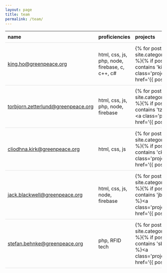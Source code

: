 ```yaml
---
layout: page
title: team
permalink: /team/
---
```

<style type="text/css">
table {
  border-collapse: collapse;
  width: 100%;
}

th, td {
  padding: 8px;
  text-align: left;
  border-bottom: 1px solid #ddd;
}

tr:hover{
  background-color:#f5f5f5
}
.projectlink {
  background : rgba(0, 132, 0, 0.3);
  padding:2px;
}
</style>
name | proficiencies | projects | location
--- | --- | --- | ---
king.ho@greenpeace.org | html, css, js, php, node, firebase, c, c++, c# | {% for post in site.categories.project %}{% if post.tags contains 'kiho' %}<a class='projectlink' href='{{ post.url | relative_url }}'>{{ post.title | escape }}</a>&nbsp;{% endif %}{% endfor %} | Amsterdam, Netherlands
torbjorn.zetterlund@greenpeace.org | html, css, js, php, node, firebase | {% for post in site.categories.project %}{% if post.tags contains 'tzetterl' %}<a class='projectlink' href='{{ post.url | relative_url }}'>{{ post.title | escape }}</a>&nbsp;{% endif %}{% endfor %} | Amsterdam, Netherlands
cliodhna.kirk@greenpeace.org | html, css, js | {% for post in site.categories.project %}{% if post.tags contains 'ckirk' %}<a class='projectlink' href='{{ post.url | relative_url }}'>{{ post.title | escape }}</a>&nbsp;{% endif %}{% endfor %} | Amsterdam, Netherlands
jack.blackwell@greenpeace.org | html, css, js, node, firebase | {% for post in site.categories.project %}{% if post.tags contains 'jblackwe' %}<a class='projectlink' href='{{ post.url | relative_url }}'>{{ post.title | escape }}</a>&nbsp;{% endif %}{% endfor %} | Amsterdam, Netherlands
stefan.behnke@greenpeace.org | php, RFID tech | {% for post in site.categories.project %}{% if post.tags contains 'sbehnke' %}<a class='projectlink' href='{{ post.url | relative_url }}'>{{ post.title | escape }}</a>&nbsp;{% endif %}{% endfor %} | Hamburg, Germany
